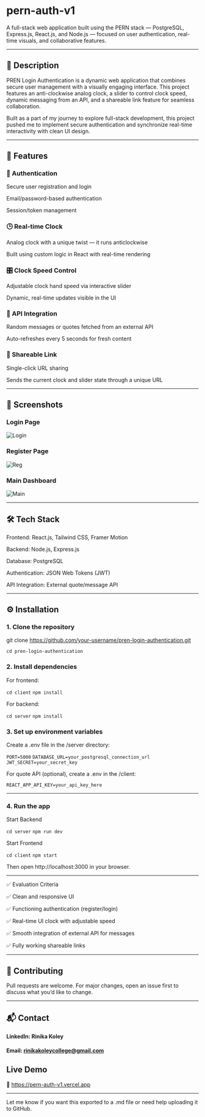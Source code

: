 # pern-auth-v1

A full-stack web application built using the PERN stack — PostgreSQL, Express.js, React.js, and Node.js — focused on user authentication, real-time visuals, and collaborative features.


---

## 🚀 Description

PREN Login Authentication is a dynamic web application that combines secure user management with a visually engaging interface. This project features an anti-clockwise analog clock, a slider to control clock speed, dynamic messaging from an API, and a shareable link feature for seamless collaboration.

Built as a part of my journey to explore full-stack development, this project pushed me to implement secure authentication and synchronize real-time interactivity with clean UI design.


---

## 🔑 Features

### 🔐 Authentication

Secure user registration and login

Email/password-based authentication

Session/token management


### 🕒 Real-time Clock

Analog clock with a unique twist — it runs anticlockwise

Built using custom logic in React with real-time rendering


### 🎛 Clock Speed Control

Adjustable clock hand speed via interactive slider

Dynamic, real-time updates visible in the UI


### 💬 API Integration

Random messages or quotes fetched from an external API

Auto-refreshes every 5 seconds for fresh content


### 🔗 Shareable Link

Single-click URL sharing

Sends the current clock and slider state through a unique URL



---

## 📸 Screenshots

### Login Page


![Login](https://github.com/user-attachments/assets/35ddce0e-f7a9-4a01-8de5-13754006e0d5)


### Register Page

![Reg](https://github.com/user-attachments/assets/01de3fe1-d122-4132-b6c3-18558e2c64f6)


### Main Dashboard

![Main](https://github.com/user-attachments/assets/855e1629-d4d3-4361-8e67-70566822430b)


---

## 🛠 Tech Stack

Frontend: React.js, Tailwind CSS, Framer Motion

Backend: Node.js, Express.js

Database: PostgreSQL

Authentication: JSON Web Tokens (JWT)

API Integration: External quote/message API



---

## ⚙️ Installation

### 1. Clone the repository

git clone https://github.com/your-username/pren-login-authentication.git

```cd pren-login-authentication```

### 2. Install dependencies

For frontend:

```cd client```
```npm install```

For backend:

```cd server```
```npm install```

### 3. Set up environment variables

Create a .env file in the /server directory:

```PORT=5000```
```DATABASE_URL=your_postgresql_connection_url```
```JWT_SECRET=your_secret_key```

For quote API (optional), create a .env in the /client:

```REACT_APP_API_KEY=your_api_key_here```


---

### 4. Run the app

Start Backend

```cd server```
```npm run dev```

Start Frontend

```cd client```
```npm start```

Then open http://localhost:3000 in your browser.


---

✅ Evaluation Criteria

✅ Clean and responsive UI

✅ Functioning authentication (register/login)

✅ Real-time UI clock with adjustable speed

✅ Smooth integration of external API for messages

✅ Fully working shareable links



---

## 🤝 Contributing

Pull requests are welcome. For major changes, open an issue first to discuss what you’d like to change.


---

## 📬 Contact

#### LinkedIn: Rinika Koley

#### Email: rinikakoleycollege@gmail.com

## Live Demo
🔗 https://pern-auth-v1.vercel.app


---

Let me know if you want this exported to a .md file or need help uploading it to GitHub.


